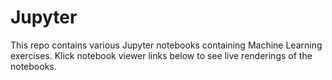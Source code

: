 # Jupyter
This repo contains various Jupyter notebooks containing Machine Learning exercises. Klick notebook viewer links below to see live renderings of the notebooks.
